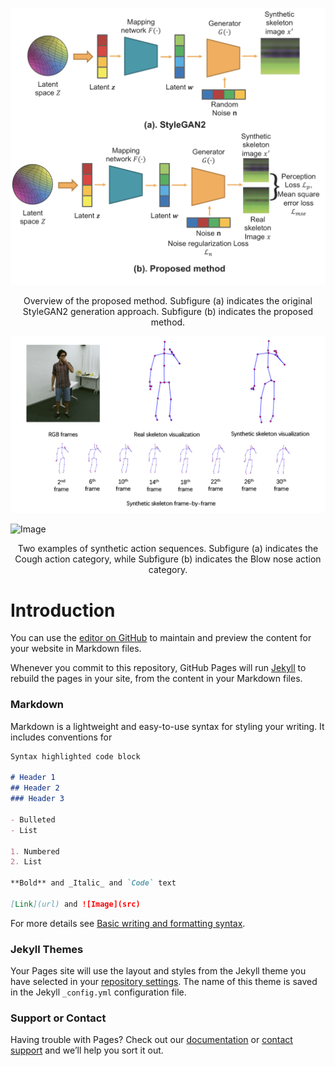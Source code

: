 ![Image](resources/fig1.png)
<p align="center">
Overview of the proposed method. Subfigure (a) indicates the original StyleGAN2 generation approach. Subfigure (b) indicates the proposed method.
</p>

![Image](resources/fig2.gif)

![Image](https://github.com/yfjiangworks/COVID19_Action_Synthesis/blob/gh-pages/resources/fig3.gif)
<p align="center">
Two examples of synthetic action sequences. Subfigure (a) indicates the Cough action category, while Subfigure (b) indicates the Blow nose action category.
</p>


# Introduction



You can use the [editor on GitHub](https://github.com/yfjiangworks/COVID19_Action_Synthesis/edit/gh-pages/index.md) to maintain and preview the content for your website in Markdown files.

Whenever you commit to this repository, GitHub Pages will run [Jekyll](https://jekyllrb.com/) to rebuild the pages in your site, from the content in your Markdown files.

### Markdown

Markdown is a lightweight and easy-to-use syntax for styling your writing. It includes conventions for

```markdown
Syntax highlighted code block

# Header 1
## Header 2
### Header 3

- Bulleted
- List

1. Numbered
2. List

**Bold** and _Italic_ and `Code` text

[Link](url) and ![Image](src)
```

For more details see [Basic writing and formatting syntax](https://docs.github.com/en/github/writing-on-github/getting-started-with-writing-and-formatting-on-github/basic-writing-and-formatting-syntax).

### Jekyll Themes

Your Pages site will use the layout and styles from the Jekyll theme you have selected in your [repository settings](https://github.com/yfjiangworks/COVID19_Action_Synthesis/settings/pages). The name of this theme is saved in the Jekyll `_config.yml` configuration file.

### Support or Contact

Having trouble with Pages? Check out our [documentation](https://docs.github.com/categories/github-pages-basics/) or [contact support](https://support.github.com/contact) and we’ll help you sort it out.
